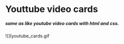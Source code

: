 # Youttube video cards
<h5>same as like youtube video cards with html and css.</h5>

![](youtube_cards.gif
